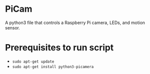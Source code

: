 # PiCam
A python3 file that controls a Raspberry Pi camera, LEDs, and motion sensor.

# Prerequisites to run script
* `sudo apt-get update`
* `sudo apt-get install python3-picamera`
